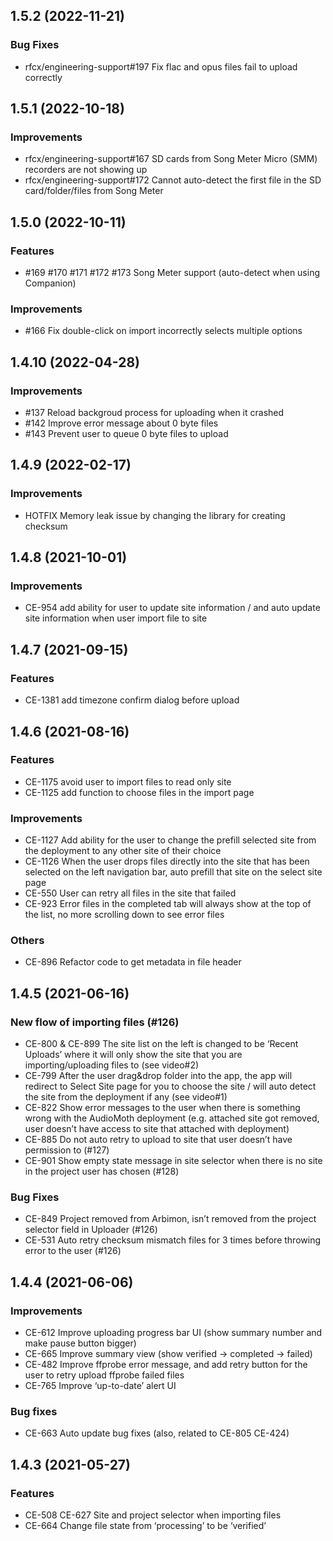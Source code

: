 <a name="1.5.2"></a>
## 1.5.2 (2022-11-21)

### Bug Fixes

* rfcx/engineering-support#197 Fix flac and opus files fail to upload correctly

<a name="1.5.1"></a>
## 1.5.1 (2022-10-18)

### Improvements

* rfcx/engineering-support#167 SD cards from Song Meter Micro (SMM) recorders are not showing up
* rfcx/engineering-support#172 Cannot auto-detect the first file in the SD card/folder/files from Song Meter

<a name="1.5.0"></a>
## 1.5.0 (2022-10-11)

### Features

* #169 #170 #171 #172 #173 Song Meter support (auto-detect when using Companion)

### Improvements

* #166 Fix double-click on import incorrectly selects multiple options

<a name="1.4.10"></a>
## 1.4.10 (2022-04-28)

### Improvements

* #137 Reload backgroud process for uploading when it crashed
* #142 Improve error message about 0 byte files
* #143 Prevent user to queue 0 byte files to upload

<a name="1.4.9"></a>
## 1.4.9 (2022-02-17)

### Improvements

* HOTFIX Memory leak issue by changing the library for creating checksum

<a name="1.4.8"></a>
## 1.4.8 (2021-10-01)

### Improvements

* CE-954 add ability for user to update site information / and auto update site information when user import file to site

<a name="1.4.7"></a>
## 1.4.7 (2021-09-15)

### Features

* CE-1381 add timezone confirm dialog before upload

<a name="1.4.6"></a>
## 1.4.6 (2021-08-16)

### Features

* CE-1175 avoid user to import files to read only site
* CE-1125 add function to choose files in the import page

### Improvements
* CE-1127 Add ability for the user to change the prefill selected site from the deployment to any other site of their choice
* CE-1126 When the user drops files directly into the site that has been selected on the left navigation bar, auto prefill that site on the select site page
* CE-550 User can retry all files in the site that failed
* CE-923 Error files in the completed tab will always show at the top of the list, no more scrolling down to see error files

### Others
* CE-896 Refactor code to get metadata in file header

<a name="1.4.5"></a>
## 1.4.5 (2021-06-16)

### New flow of importing files (#126)
* CE-800 & CE-899 The site list on the left is changed to be ‘Recent Uploads’ where it will only show the site that you are importing/uploading files to (see video#2)
* CE-799 After the user drag&drop folder into the app, the app will redirect to Select Site page for you to choose the site / will auto detect the site from the deployment if any (see video#1)
* CE-822 Show error messages to the user when there is something wrong with the AudioMoth deployment (e.g. attached site got removed, user doesn’t have access to site that attached with deployment)
* CE-885 Do not auto retry to upload to site that user doesn’t have permission to  (#127)
* CE-901 Show empty state message in site selector when there is no site in the project user has chosen  (#128)

### Bug Fixes
* CE-849 Project removed from Arbimon, isn’t removed from the project selector field in Uploader  (#126)
* CE-531 Auto retry checksum mismatch files for 3 times before throwing error to the user  (#126)

<a name="1.4.4"></a>
## 1.4.4 (2021-06-06)

### Improvements
* CE-612  Improve uploading progress bar UI (show summary number and make pause button bigger)
* CE-665 Improve summary view (show verified -> completed -> failed)
* CE-482 Improve ffprobe error message, and add retry button for the user to retry upload ffprobe failed files
* CE-765  Improve ‘up-to-date’ alert UI

### Bug fixes
* CE-663 Auto update bug fixes (also, related to CE-805 CE-424)


<a name="1.4.3"></a>
## 1.4.3 (2021-05-27)

### Features
* CE-508 CE-627 Site and project selector when importing files
* CE-664 Change file state from ‘processing’ to be ‘verified’
